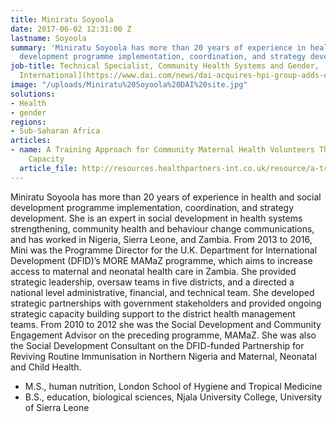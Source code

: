 ```yaml
---
title: Miniratu Soyoola
date: 2017-06-02 12:31:00 Z
lastname: Soyoola
summary: 'Miniratu Soyoola has more than 20 years of experience in health and social
  development programme implementation, coordination, and strategy development. '
job-title: Technical Specialist, Community Health Systems and Gender, [Health Partners
  International](https://www.dai.com/news/dai-acquires-hpi-group-adds-expertise-in-global-health-womens-empowerment)
image: "/uploads/Miniratu%20Soyoola%20DAI%20site.jpg"
solutions:
- Health
- gender
regions:
- Sub-Saharan Africa
articles:
- name: A Training Approach for Community Maternal Health Volunteers That Builds Sustainable
    Capacity
  article_file: http://resources.healthpartners-int.co.uk/resource/a-training-approach-for-community-maternal-health-volunteers-that-builds-sustainable-capacity/
---
```


Miniratu Soyoola has more than 20 years of experience in health and social development programme implementation, coordination, and strategy development. She is an expert in social development in health systems strengthening, community health and behaviour change communications, and has worked in Nigeria, Sierra Leone, and Zambia. From 2013 to 2016, Mini was the Programme Director for the U.K. Department for International Development (DFID)’s MORE MAMaZ programme, which aims to increase access to maternal and neonatal health care in Zambia. She provided strategic leadership, oversaw teams in five districts, and a directed a national level administrative, financial, and technical team. She developed strategic partnerships with government stakeholders and provided ongoing strategic capacity building support to the district health management teams. From 2010 to 2012 she was the Social Development and Community Engagement Advisor on the preceding programme, MAMaZ. She was also the Social Development Consultant on the DFID-funded Partnership for Reviving Routine Immunisation in Northern Nigeria and Maternal, Neonatal and Child Health.

* M.S., human nutrition, London School of Hygiene and Tropical Medicine
* B.S., education, biological sciences, Njala University College, University of Sierra Leone